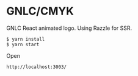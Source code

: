 # GNLC/CMYK

GNLC React animated logo. Using Razzle for SSR.

```
$ yarn install
$ yarn start
```

Open

```
http://localhost:3003/
```
